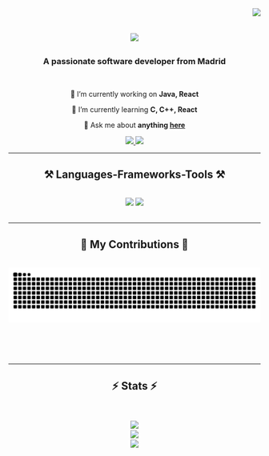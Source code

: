 <img align="right" src="https://visitor-badge.laobi.icu/badge?page_id=RaulMkn.RaulMkn" />

<h1 align="center">
    <img src="https://readme-typing-svg.herokuapp.com/?font=Righteous&size=35&center=true&vCenter=true&width=500&height=70&duration=4000&lines=Hi+There!+👋;+I'm+Raúl+Maken!;" />
</h1>

<h3 align="center">A passionate software developer from Madrid</h3>

<br/>

<div align="center">
 
 🔭 I’m currently working on **Java, React**
 
 🌱 I’m currently learning **C, C++, React**

💬 Ask me about **anything [here](https://github.com/RaulMkn/RaulMkn/issues)**

 </div>
 
<div align="center"> 
  <a href="mailto:rmakendenguerodriguez@gmail.com">
    <img src="https://img.shields.io/badge/Gmail-333333?style=for-the-badge&logo=gmail&logoColor=red" />
  </a>
  <a href="www.linkedin.com/in/raúl-makendengue-rodríguez-519261259" target="_blank">
    <img src="https://img.shields.io/badge/LinkedIn-0077B5?style=for-the-badge&logo=linkedin&logoColor=white" target="_blank" />
  </a>
</div>

 <hr/>
 
<h2 align="center">⚒️ Languages-Frameworks-Tools ⚒️</h2>
<br/>
<div align="center">
    <img src="https://skillicons.dev/icons?i=react,bootstrap,java,html,css,vscode,github,spring,git" />
    <img src="https://skillicons.dev/icons?i=javascript,docker,idea,firebase,androidstudio,c,java,php,mysql,postgres" /><br>
</div>

<br/>
<hr/>

<div align="center">
  <h2>🐍 My Contributions 🐍</h2>
  <br>
  <img alt="snake eating my contributions" src="https://raw.githubusercontent.com/RaulMkn/RaulMkn/output/github-contribution-grid-snake.svg" />
  
  <br/><br/><br/>
</div>

<hr/>

<h2 align="center">⚡ Stats ⚡</h2>
<br>
<div align="center">

![](https://github-readme-stats.vercel.app/api?username=RaulMkn&theme=gotham&hide_border=false&include_all_commits=true&count_private=true)<br/>
![](https://github-readme-streak-stats.herokuapp.com/?user=RaulMkn&theme=gotham&hide_border=false)<br/>
![](https://github-readme-stats.vercel.app/api/top-langs/?username=RaulMkn&theme=gotham&hide_border=false&include_all_commits=true&count_private=true&layout=compact)

</div>
<br/><br/>

